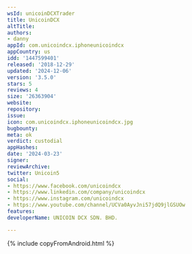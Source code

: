 ```yaml
---
wsId: unicoinDCXTrader
title: UnicoinDCX
altTitle: 
authors:
- danny
appId: com.unicoindcx.iphoneunicoindcx
appCountry: us
idd: '1447599401'
released: '2018-12-29'
updated: '2024-12-06'
version: '3.5.0'
stars: 5
reviews: 4
size: '26363904'
website: 
repository: 
issue: 
icon: com.unicoindcx.iphoneunicoindcx.jpg
bugbounty: 
meta: ok
verdict: custodial
appHashes: 
date: '2024-03-23'
signer: 
reviewArchive: 
twitter: Unicoin5
social:
- https://www.facebook.com/unicoindcx
- https://www.linkedin.com/company/unicoindcx
- https://www.instagram.com/unicoindcx
- https://www.youtube.com/channel/UCVa0AyvJni57jdQ9jlGSUOw
features: 
developerName: UNICOIN DCX SDN. BHD.

---
```


{% include copyFromAndroid.html %}